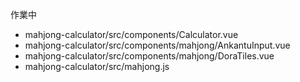 作業中

- mahjong-calculator/src/components/Calculator.vue
- mahjong-calculator/src/components/mahjong/AnkantuInput.vue
- mahjong-calculator/src/components/mahjong/DoraTiles.vue
- mahjong-calculator/src/mahjong.js
